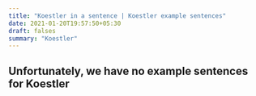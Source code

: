 ```yaml
---
title: "Koestler in a sentence | Koestler example sentences"
date: 2021-01-20T19:57:50+05:30
draft: falses
summary: "Koestler"
---
```

## Unfortunately, we have no example sentences for Koestler                 
